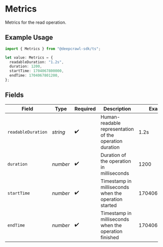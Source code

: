 # Metrics

Metrics for the read operation.

## Example Usage

```typescript
import { Metrics } from "@deepcrawl-sdk/ts";

let value: Metrics = {
  readableDuration: "1.2s",
  duration: 1200,
  startTime: 1704067800000,
  endTime: 1704067801200,
};
```

## Fields

| Field                                                   | Type                                                    | Required                                                | Description                                             | Example                                                 |
| ------------------------------------------------------- | ------------------------------------------------------- | ------------------------------------------------------- | ------------------------------------------------------- | ------------------------------------------------------- |
| `readableDuration`                                      | *string*                                                | :heavy_check_mark:                                      | Human-readable representation of the operation duration | 1.2s                                                    |
| `duration`                                              | *number*                                                | :heavy_check_mark:                                      | Duration of the operation in milliseconds               | 1200                                                    |
| `startTime`                                             | *number*                                                | :heavy_check_mark:                                      | Timestamp in milliseconds when the operation started    | 1704067800000                                           |
| `endTime`                                               | *number*                                                | :heavy_check_mark:                                      | Timestamp in milliseconds when the operation finished   | 1704067801200                                           |